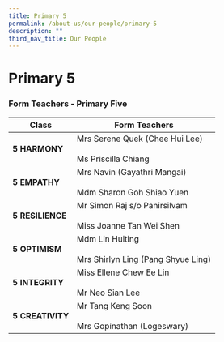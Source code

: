 ```yaml
---
title: Primary 5
permalink: /about-us/our-people/primary-5
description: ""
third_nav_title: Our People
---
```

# **Primary 5**

### Form Teachers - Primary Five


| Class 	| Form Teachers 	|
|---	|---	|
| **5 HARMONY** 	| Mrs Serene Quek (Chee Hui Lee)<br>     <br>Ms Priscilla Chiang 	|
| **5 EMPATHY** 	| Mrs Navin (Gayathri   Mangai)<br>     <br>Mdm Sharon Goh Shiao Yuen   	|
| **5 RESILIENCE** 	| Mr Simon Raj s/o   Panirsilvam<br>     <br>Miss Joanne Tan Wei Shen 	|
| **5 OPTIMISM**  	| Mdm Lin Huiting<br>     <br>Mrs Shirlyn Ling (Pang Shyue Ling) 	|
| **5 INTEGRITY**  	| Miss Ellene Chew Ee Lin <br>     <br>Mr Neo Sian Lee 	|
| **5 CREATIVITY**  	| Mr Tang Keng Soon<br>     <br>Mrs Gopinathan (Logeswary) 	|